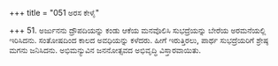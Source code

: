+++
title = "051 ಅರಸ ಕೇಳೈ"

+++
51. ಅರ್ಜುನನು ದ್ರೌಪದಿಯನ್ನು ಕಂಡು ಆಕೆಯ ಮನವೊಲಿಸಿ ಸುಭದ್ರೆಯನ್ನು ಬೇರೆಯ ಅರಮನೆಯಲ್ಲಿ ಇರಿಸಿದನು. ಸಂತೋಷದಿಂದ ಕಾಲದ ಅವಧಿಯನ್ನು ಕಳೆದರು. ಹೀಗೆ ಇರುತ್ತಿರಲು, ಪಾರ್ಥ ಸುಭದ್ರೆಯರಿಗೆ ಶ್ರೇಷ್ಠ ಮಗನು ಜನಿಸಿದನು. ಅಭಿಮನ್ಯುವಿನ ಜನನೋತ್ಸವದ ಅಭಿವೃದ್ಧಿ ವಿಸ್ತಾರವಾಯಿತು.